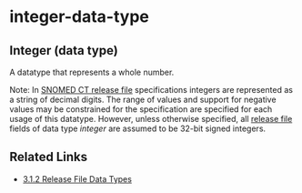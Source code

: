 # integer-data-type

## Integer (data type)

A datatype that represents a whole number.

Note: In [SNOMED CT release file](https://confluence.ihtsdotools.org/display/DOCGLOSS/SNOMED+CT+release+file) specifications integers are represented as a string of decimal digits. The range of values and support for negative values may be constrained for the specification are specified for each usage of this datatype. However, unless otherwise specified, all [release file](https://confluence.ihtsdotools.org/display/DOCGLOSS/release+file) fields of data type _integer_ are assumed to be 32-bit signed integers.

## Related Links

* [3.1.2 Release File Data Types](3.1.2-Release-File-Data-Types_28739352.html)
